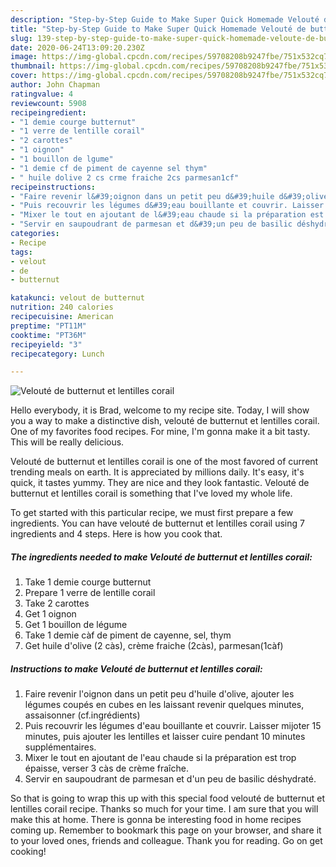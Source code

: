 ```yaml
---
description: "Step-by-Step Guide to Make Super Quick Homemade Velouté de butternut et lentilles corail"
title: "Step-by-Step Guide to Make Super Quick Homemade Velouté de butternut et lentilles corail"
slug: 139-step-by-step-guide-to-make-super-quick-homemade-veloute-de-butternut-et-lentilles-corail
date: 2020-06-24T13:09:20.230Z
image: https://img-global.cpcdn.com/recipes/59708208b9247fbe/751x532cq70/veloute-de-butternut-et-lentilles-corail-photo-principale-de-la-recette.jpg
thumbnail: https://img-global.cpcdn.com/recipes/59708208b9247fbe/751x532cq70/veloute-de-butternut-et-lentilles-corail-photo-principale-de-la-recette.jpg
cover: https://img-global.cpcdn.com/recipes/59708208b9247fbe/751x532cq70/veloute-de-butternut-et-lentilles-corail-photo-principale-de-la-recette.jpg
author: John Chapman
ratingvalue: 4
reviewcount: 5908
recipeingredient:
- "1 demie courge butternut"
- "1 verre de lentille corail"
- "2 carottes"
- "1 oignon"
- "1 bouillon de lgume"
- "1 demie cf de piment de cayenne sel thym"
- " huile dolive 2 cs crme fraiche 2cs parmesan1cf"
recipeinstructions:
- "Faire revenir l&#39;oignon dans un petit peu d&#39;huile d&#39;olive, ajouter les légumes coupés en cubes en les laissant revenir quelques minutes, assaisonner (cf.ingrédients)"
- "Puis recouvrir les légumes d&#39;eau bouillante et couvrir. Laisser mijoter 15 minutes, puis ajouter les lentilles et laisser cuire pendant 10 minutes supplémentaires."
- "Mixer le tout en ajoutant de l&#39;eau chaude si la préparation est trop épaisse, verser 3 càs de crème fraîche."
- "Servir en saupoudrant de parmesan et d&#39;un peu de basilic déshydraté."
categories:
- Recipe
tags:
- velout
- de
- butternut

katakunci: velout de butternut 
nutrition: 240 calories
recipecuisine: American
preptime: "PT11M"
cooktime: "PT36M"
recipeyield: "3"
recipecategory: Lunch

---
```



![Velouté de butternut et lentilles corail](https://img-global.cpcdn.com/recipes/59708208b9247fbe/751x532cq70/veloute-de-butternut-et-lentilles-corail-photo-principale-de-la-recette.jpg)

Hello everybody, it is Brad, welcome to my recipe site. Today, I will show you a way to make a distinctive dish, velouté de butternut et lentilles corail. One of my favorites food recipes. For mine, I'm gonna make it a bit tasty. This will be really delicious.

Velouté de butternut et lentilles corail is one of the most favored of current trending meals on earth. It is appreciated by millions daily. It's easy, it's quick, it tastes yummy. They are nice and they look fantastic. Velouté de butternut et lentilles corail is something that I've loved my whole life.




To get started with this particular recipe, we must first prepare a few ingredients. You can have velouté de butternut et lentilles corail using 7 ingredients and 4 steps. Here is how you cook that.

<!--inarticleads1-->

##### The ingredients needed to make Velouté de butternut et lentilles corail:

1. Take 1 demie courge butternut
1. Prepare 1 verre de lentille corail
1. Take 2 carottes
1. Get 1 oignon
1. Get 1 bouillon de légume
1. Take 1 demie càf de piment de cayenne, sel, thym
1. Get  huile d&#39;olive (2 càs), crème fraiche (2càs), parmesan(1càf)




<!--inarticleads2-->

##### Instructions to make Velouté de butternut et lentilles corail:

1. Faire revenir l&#39;oignon dans un petit peu d&#39;huile d&#39;olive, ajouter les légumes coupés en cubes en les laissant revenir quelques minutes, assaisonner (cf.ingrédients)
1. Puis recouvrir les légumes d&#39;eau bouillante et couvrir. Laisser mijoter 15 minutes, puis ajouter les lentilles et laisser cuire pendant 10 minutes supplémentaires.
1. Mixer le tout en ajoutant de l&#39;eau chaude si la préparation est trop épaisse, verser 3 càs de crème fraîche.
1. Servir en saupoudrant de parmesan et d&#39;un peu de basilic déshydraté.




So that is going to wrap this up with this special food velouté de butternut et lentilles corail recipe. Thanks so much for your time. I am sure that you will make this at home. There is gonna be interesting food in home recipes coming up. Remember to bookmark this page on your browser, and share it to your loved ones, friends and colleague. Thank you for reading. Go on get cooking!
